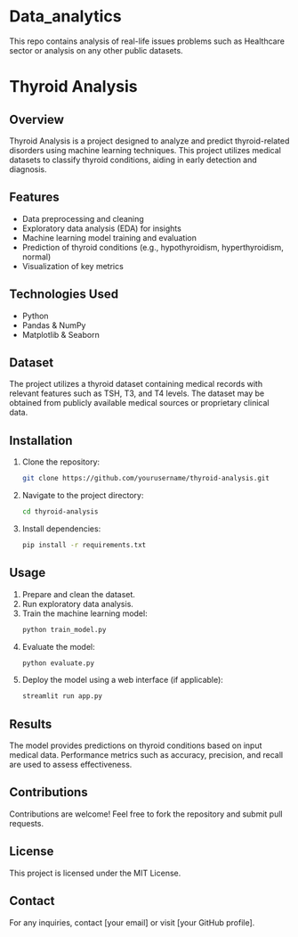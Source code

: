 # Data_analytics
This repo contains analysis of real-life issues problems such as Healthcare sector or analysis on any other public datasets.
# Thyroid Analysis

## Overview
Thyroid Analysis is a project designed to analyze and predict thyroid-related disorders using machine learning techniques. This project utilizes medical datasets to classify thyroid conditions, aiding in early detection and diagnosis.

## Features
- Data preprocessing and cleaning
- Exploratory data analysis (EDA) for insights
- Machine learning model training and evaluation
- Prediction of thyroid conditions (e.g., hypothyroidism, hyperthyroidism, normal)
- Visualization of key metrics

## Technologies Used
- Python
- Pandas & NumPy
- Matplotlib & Seaborn

## Dataset
The project utilizes a thyroid dataset containing medical records with relevant features such as TSH, T3, and T4 levels. The dataset may be obtained from publicly available medical sources or proprietary clinical data.

## Installation
1. Clone the repository:
   ```bash
   git clone https://github.com/yourusername/thyroid-analysis.git
   ```
2. Navigate to the project directory:
   ```bash
   cd thyroid-analysis
   ```
3. Install dependencies:
   ```bash
   pip install -r requirements.txt
   ```

## Usage
1. Prepare and clean the dataset.
2. Run exploratory data analysis.
3. Train the machine learning model:
   ```bash
   python train_model.py
   ```
4. Evaluate the model:
   ```bash
   python evaluate.py
   ```
5. Deploy the model using a web interface (if applicable):
   ```bash
   streamlit run app.py
   ```

## Results
The model provides predictions on thyroid conditions based on input medical data. Performance metrics such as accuracy, precision, and recall are used to assess effectiveness.

## Contributions
Contributions are welcome! Feel free to fork the repository and submit pull requests.

## License
This project is licensed under the MIT License.

## Contact
For any inquiries, contact [your email] or visit [your GitHub profile].

